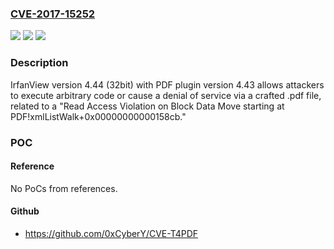 ### [CVE-2017-15252](https://cve.mitre.org/cgi-bin/cvename.cgi?name=CVE-2017-15252)
![](https://img.shields.io/static/v1?label=Product&message=n%2Fa&color=blue)
![](https://img.shields.io/static/v1?label=Version&message=n%2Fa&color=blue)
![](https://img.shields.io/static/v1?label=Vulnerability&message=n%2Fa&color=brighgreen)

### Description

IrfanView version 4.44 (32bit) with PDF plugin version 4.43 allows attackers to execute arbitrary code or cause a denial of service via a crafted .pdf file, related to a "Read Access Violation on Block Data Move starting at PDF!xmlListWalk+0x00000000000158cb."

### POC

#### Reference
No PoCs from references.

#### Github
- https://github.com/0xCyberY/CVE-T4PDF

